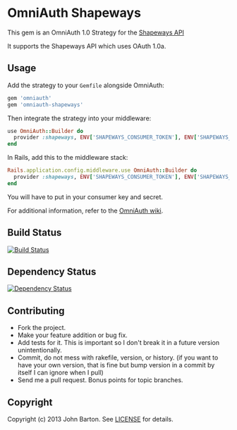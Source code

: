 # OmniAuth Shapeways

This gem is an OmniAuth 1.0 Strategy for the [Shapeways API](http://developer.shapeways.com/)

It supports the Shapeways API which uses OAuth 1.0a.

## Usage

Add the strategy to your `Gemfile` alongside OmniAuth:

```ruby
gem 'omniauth'
gem 'omniauth-shapeways'
```

Then integrate the strategy into your middleware:

```ruby
use OmniAuth::Builder do
  provider :shapeways, ENV['SHAPEWAYS_CONSUMER_TOKEN'], ENV['SHAPEWAYS_CONSUMER_SECRET']
end
```

In Rails, add this to the middleware stack:

```ruby
Rails.application.config.middleware.use OmniAuth::Builder do
  provider :shapeways, ENV['SHAPEWAYS_CONSUMER_TOKEN'], ENV['SHAPEWAYS_CONSUMER_SECRET']
end
```

You will have to put in your consumer key and secret.

For additional information, refer to the [OmniAuth wiki](https://github.com/intridea/omniauth/wiki).

## <a name="build"></a>Build Status
[![Build Status](https://secure.travis-ci.org/phy5ics/omniauth-shapeways.png?branch=master)][travis]

[travis]: http://travis-ci.org/phy5ics/omniauth-shapeways

## <a name="dependencies"></a>Dependency Status
[![Dependency Status](https://gemnasium.com/phy5ics/omniauth-shapeways.png?travis)][gemnasium]

[gemnasium]: https://gemnasium.com/phy5ics/omniauth-shapeways

## Contributing

* Fork the project.
* Make your feature addition or bug fix.
* Add tests for it. This is important so I don't break it in a
  future version unintentionally.
* Commit, do not mess with rakefile, version, or history.
  (if you want to have your own version, that is fine but bump version in a commit by itself I can ignore when I pull)
* Send me a pull request. Bonus points for topic branches.

## Copyright

Copyright (c) 2013 John Barton. See [LICENSE](https://github.com/phy5ics/omniauth-shapeways/blob/master/LICENSE.txt) for details.